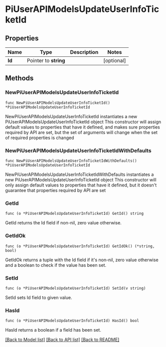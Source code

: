 # PiUserAPIModelsUpdateUserInfoTicketId

## Properties

Name | Type | Description | Notes
------------ | ------------- | ------------- | -------------
**Id** | Pointer to **string** |  | [optional] 

## Methods

### NewPiUserAPIModelsUpdateUserInfoTicketId

`func NewPiUserAPIModelsUpdateUserInfoTicketId() *PiUserAPIModelsUpdateUserInfoTicketId`

NewPiUserAPIModelsUpdateUserInfoTicketId instantiates a new PiUserAPIModelsUpdateUserInfoTicketId object
This constructor will assign default values to properties that have it defined,
and makes sure properties required by API are set, but the set of arguments
will change when the set of required properties is changed

### NewPiUserAPIModelsUpdateUserInfoTicketIdWithDefaults

`func NewPiUserAPIModelsUpdateUserInfoTicketIdWithDefaults() *PiUserAPIModelsUpdateUserInfoTicketId`

NewPiUserAPIModelsUpdateUserInfoTicketIdWithDefaults instantiates a new PiUserAPIModelsUpdateUserInfoTicketId object
This constructor will only assign default values to properties that have it defined,
but it doesn't guarantee that properties required by API are set

### GetId

`func (o *PiUserAPIModelsUpdateUserInfoTicketId) GetId() string`

GetId returns the Id field if non-nil, zero value otherwise.

### GetIdOk

`func (o *PiUserAPIModelsUpdateUserInfoTicketId) GetIdOk() (*string, bool)`

GetIdOk returns a tuple with the Id field if it's non-nil, zero value otherwise
and a boolean to check if the value has been set.

### SetId

`func (o *PiUserAPIModelsUpdateUserInfoTicketId) SetId(v string)`

SetId sets Id field to given value.

### HasId

`func (o *PiUserAPIModelsUpdateUserInfoTicketId) HasId() bool`

HasId returns a boolean if a field has been set.


[[Back to Model list]](../README.md#documentation-for-models) [[Back to API list]](../README.md#documentation-for-api-endpoints) [[Back to README]](../README.md)


